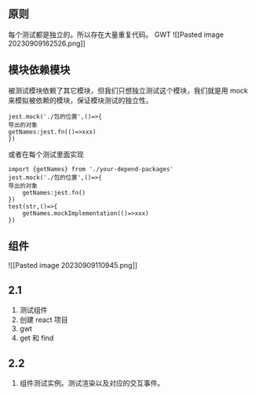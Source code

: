 
## 原则
每个测试都是独立的。所以存在大量重复代码。
GWT
![[Pasted image 20230909162526.png]]

## 模块依赖模块
被测试模块依赖了其它模块，但我们只想独立测试这个模块，我们就是用 mock 来模拟被依赖的模块，保证模块测试的独立性。
```
jest.mock('./包的位置',()=>{
导出的对象
getNames:jest.fn(()=>xxx)
})
```
或者在每个测试里面实现
```
import {getNames} from './your-depend-packages'
jest.mock('./包的位置',()=>{
导出的对象
	getNames:jest.fn()
})
test(str,()=>{
	getNames.mockImplementation(()=>xxx)
})
```

## 组件
![[Pasted image 20230909110945.png]]


## 2.1
1. 测试组件
2. 创建 react 项目
3. gwt
4. get 和 find

## 2.2
1. 组件测试实例。测试渲染以及对应的交互事件。